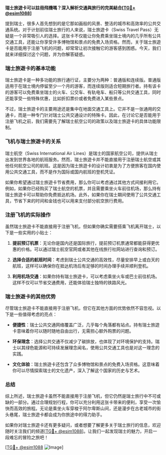 **瑞士旅遊卡可以註冊飛機嗎？深入解析交通與旅行的完美結合[[TG💪+ @esim1088](https://t.me/s/esim1088)]**

提到瑞士，很多人首先想到的是它那如画般的风景、整洁的城市和高效率的公共交通系统。对于计划前往瑞士旅行的人来说，瑞士旅遊卡（Swiss Travel Pass）无疑是一个非常吸引人的选择。这张卡不仅能让你免费乘坐瑞士境内的几乎所有公共交通工具，还能让你享受许多博物馆和景点的免费入场资格。然而，关于瑞士旅遊卡是否能用于注册飞机的问题，却常常让初次接触它的游客感到困惑。今天，我们就来详细探讨这个问题，并为你解答疑惑。

### 瑞士旅遊卡的基本功能

瑞士旅遊卡是一种多功能的旅行通行证，主要分为两种：普通版和连续版。普通版适用于在瑞士境内停留至少一个月的游客，而连续版则适合短期旅行者。持有该卡的游客可以免费乘坐瑞士的火车、公交车、有轨电车、船只等公共交通工具，同时还能享受一些特殊优惠，比如折扣票价或者免费进入某些景点。

不过，瑞士旅遊卡的主要用途还是集中在地面交通工具上。它并不是一张通用的交通卡，而是一种专门针对瑞士公共交通设计的特殊卡。因此，在讨论它是否能用于注册飞机之前，我们需要先了解瑞士航空公司的政策以及瑞士旅遊卡的具体功能限制。

### 飞机与瑞士旅遊卡的关系

瑞士航空（Swiss International Air Lines）是瑞士的国家航空公司，提供从瑞士出发到世界各地的航班服务。然而，瑞士旅遊卡并不能直接用于注册瑞士航空或其他任何航空公司的航班。这是因为瑞士旅遊卡的设计初衷是为了方便旅客在国内使用公共交通工具，而不是作为国际或国内航班的登机凭证。

如果你希望通过瑞士旅遊卡节省费用，那么你可以考虑通过其他方式间接利用它。例如，如果你已经购买了瑞士航空的机票，并且需要乘坐火车前往机场，那么持有瑞士旅遊卡可以帮助你免费抵达机场。此外，如果你在瑞士期间使用了公共交通工具，节省下来的时间和金钱也可以用来支付部分航空旅行费用。

### 注册飞机的实际操作

虽然瑞士旅遊卡不能直接用于注册飞机，但如果你确实需要搭乘飞机离开瑞士，以下是一些实用的小贴士：

1. **提前预订机票**：无论你是国内还是国际旅行，提前预订机票通常都能获得更优惠的价格。可以通过瑞士航空官网或者其他在线旅行社网站进行查询和预订。
   
2. **选择合适的航班时间**：考虑到瑞士公共交通的高效性，尽量安排早上或白天的航班，这样可以确保你在抵达机场后有足够的时间办理手续并顺利登机。

3. **利用机场交通**：如果你持有瑞士旅遊卡，可以考虑乘坐火车或巴士前往机场。这样不仅可以节省交通费用，还能体验瑞士独特的铁路风光。

### 瑞士旅遊卡的其他优势

尽管瑞士旅遊卡不能直接用于注册飞机，但它在其他方面的优势依然不容忽视。以下是一些值得考虑的亮点：

- **便捷性**：瑞士公共交通网络覆盖广泛，几乎每个角落都有站点。持有瑞士旅遊卡意味着你可以随时随地自由出行，无需担心额外购票的问题。
  
- **环保理念**：选择公共交通不仅减少了碳排放，也体现了对环境保护的支持。瑞士以其绿色能源和可持续发展理念闻名，使用公共交通工具也是对这一理念的实践。

- **文化体验**：瑞士旅遊卡还包含了众多博物馆和景点的免费入场资格。这意味着你可以尽情探索瑞士的文化遗产，深入了解这个国家的历史与艺术。

### 总结

综上所述，瑞士旅遊卡虽然不能直接用于注册飞机，但它仍然是瑞士旅行中不可或缺的一部分。通过合理规划行程，你可以充分利用这张卡带来的便利，享受一次愉快而高效的旅程。无论是乘坐火车穿梭于阿尔卑斯山间，还是漫步在古老城市的街头巷尾，瑞士旅遊卡都会成为你旅途中的得力助手。

如果你对瑞士旅遊卡还有更多疑问，或者想要了解更多关于瑞士旅行的信息，欢迎随时关注我们的频道[[TG💪+ @esim1088](https://t.me/s/esim1088)]。让我们一起发现瑞士的魅力，开启一段难忘的冒险之旅吧！

[[TG💪+ @esim1088](https://t.me/s/esim1088) ![Image](https://i.postimg.cc/4NQfJmqS/Snipaste-2025-05-13-00-14-12.png)]